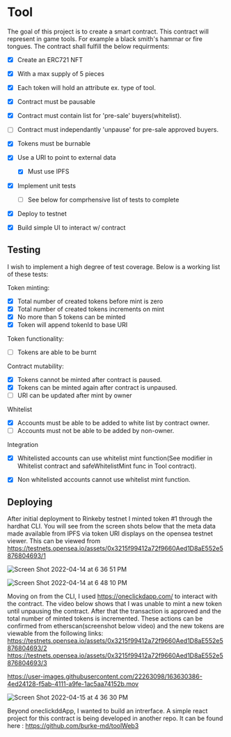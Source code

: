 # Tool

The goal of this project is to create a smart contract. This contract will represent in game tools. For example a black smith's hammar or fire tongues. The contract shall fulfill the below requirments:

- [x] Create an ERC721 NFT
- [x] With a max supply of 5 pieces
- [x] Each token will hold an attribute ex. type of tool.
- [x] Contract must be pausable
- [x] Contract must contain list for 'pre-sale' buyers(whitelist).
- [ ] Contract must independantly 'unpause' for pre-sale approved buyers.
- [x] Tokens must be burnable
- [x] Use a URI to point to external data
  - [x] Must use IPFS
- [x] Implement unit tests
  - [ ] See below for comprhensive list of tests to complete
- [x] Deploy to testnet
- [x] Build simple UI to interact w/ contract




## Testing

I wish to implement a high degree of test coverage. Below is a working list of these tests: 

Token minting: 
- [x] Total number of created tokens before mint is zero
- [x] Total number of created tokens increments on mint
- [x] No more than 5 tokens can be minted
- [x] Token will append tokenId to base URI

Token functionality:
- [ ] Tokens are able to be burnt

Contract mutability:
- [x] Tokens cannot be minted after contract is paused.
- [x] Tokens can be minted again after contract is unpaused.
- [ ] URI can be updated after mint by owner

Whitelist
- [x] Accounts must be able to be added to white list by contract owner.
- [ ] Accounts must not be able to be added by non-owner.

Integration
- [x] Whitelisted accounts can use whitelist mint function(See modifier in Whitelist contract and safeWhitelistMint func in Tool contract).
- [x] Non whitelisted accounts cannot use whitelist mint function.


## Deploying

After initial deployment to Rinkeby testnet I minted token #1 through the hardhat CLI. You will see from the screen shots below that the meta data made available from IPFS via token URI displays on the opensea testnet viewer. This can be viewed from https://testnets.opensea.io/assets/0x3215f99412a72f9660Aed1D8aE552e5876804693/1


![Screen Shot 2022-04-14 at 6 36 51 PM](https://user-images.githubusercontent.com/22263098/163490826-e689234f-66d9-494c-9f83-33c897dfb832.png)


![Screen Shot 2022-04-14 at 6 48 10 PM](https://user-images.githubusercontent.com/22263098/163490831-da73e3bf-cc29-4871-af34-490b71e92405.png)


Moving on from the CLI, I used https://oneclickdapp.com/ to interact with the contract. The video below shows that I was unable to mint a new token until unpausing the contract. After that the transaction is approved and the total number of minted tokens is incremented. These actions can be confirmed from etherscan(screenshot below video) and the new tokens are viewable from the following links:
https://testnets.opensea.io/assets/0x3215f99412a72f9660Aed1D8aE552e5876804693/2
https://testnets.opensea.io/assets/0x3215f99412a72f9660Aed1D8aE552e5876804693/3


https://user-images.githubusercontent.com/22263098/163630386-4ed24128-f5ab-4111-a9fe-1ac5aa74152b.mov


![Screen Shot 2022-04-15 at 4 36 30 PM](https://user-images.githubusercontent.com/22263098/163630390-845c875e-5d82-4171-8590-1c10c610d84d.png)

Beyond oneclickddApp, I wanted to build an intrerface. A simple react project for this contract is being developed in another repo. It can be found here : https://github.com/burke-md/toolWeb3






